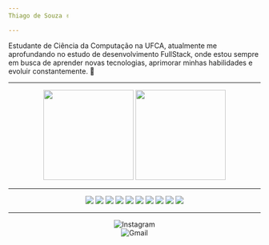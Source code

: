 ```yaml
---
Thiago de Souza ✌️

---
```


Estudante de Ciência da Computação na UFCA, atualmente me aprofundando no estudo de desenvolvimento FullStack, onde estou sempre em busca de aprender novas tecnologias, aprimorar minhas habilidades e evoluir constantemente. 🚀


---

<div align="center">
  <img height="180em" src="https://github-readme-stats.vercel.app/api?username=thsouzAc&show_icons=true&theme=dracula&title_color=ffffff&text_color=ffffff&icon_color=00FFFF&bg_color=000000&rank_icon=github&cache_seconds=0" />
  <img height="180em" src="https://github-readme-stats.vercel.app/api/top-langs/?username=thsouzAc&layout=compact&theme=dracula&title_color=ffffff&text_color=ffffff&bg_color=000000&cache_seconds=0" />

</div>

---

<div align="center">
  <img src="https://img.shields.io/badge/C-000000?style=for-the-badge&logo=c&logoColor=white" />
  <img src="https://img.shields.io/badge/Python-000000?style=for-the-badge&logo=python&logoColor=white" />
  <img src="https://img.shields.io/badge/JavaScript-000000?style=for-the-badge&logo=javascript&logoColor=white" />
  <img src="https://img.shields.io/badge/TypeScript-000000?style=for-the-badge&logo=typescript&logoColor=white" />
  <img src="https://img.shields.io/badge/React-000000?style=for-the-badge&logo=react&logoColor=white" />
  <img src="https://img.shields.io/badge/React_Native-000000?style=for-the-badge&logo=react&logoColor=white" />
  <img src="https://img.shields.io/badge/Node.js-000000?style=for-the-badge&logo=node.js&logoColor=white" />
  <img src="https://img.shields.io/badge/Express.js-000000?style=for-the-badge&logo=express&logoColor=white" />
  <img src="https://img.shields.io/badge/Logisim-000000?style=for-the-badge&logo=appveyor&logoColor=white" />
  <img src="https://img.shields.io/badge/Assembly-000000?style=for-the-badge&logo=gnuassembly&logoColor=white" />
</div>

---

<div align="center">
  <a href="https://www.instagram.com/thsouzza_" style="text-decoration: none;">
    <img src="https://img.shields.io/badge/Instagram-000000?style=for-the-badge&logo=Instagram&logoColor=white" alt="Instagram"/>
  </a>
  <br>
  <a href="mailto:thiagosouzabrito8@gmail.com" style="text-decoration: none;">
    <img src="https://img.shields.io/badge/Gmail-000000?style=for-the-badge&logo=Gmail&logoColor=white" alt="Gmail"/>
  </a>
</div>


